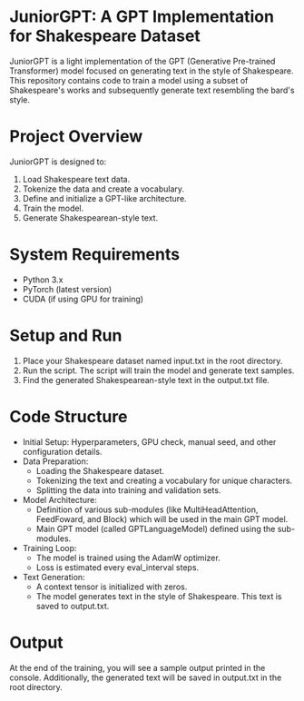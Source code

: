 # JuniorGPT: A GPT Implementation for Shakespeare Dataset
JuniorGPT is a light implementation of the GPT (Generative Pre-trained Transformer) model focused on generating text in the style of Shakespeare. This repository contains code to train a model using a subset of Shakespeare's works and subsequently generate text resembling the bard's style.

# Project Overview
JuniorGPT is designed to:
1. Load Shakespeare text data.
2. Tokenize the data and create a vocabulary.
3. Define and initialize a GPT-like architecture.
4. Train the model.
5. Generate Shakespearean-style text.

# System Requirements
- Python 3.x
- PyTorch (latest version)
- CUDA (if using GPU for training)

# Setup and Run
1. Place your Shakespeare dataset named input.txt in the root directory.
2. Run the script. The script will train the model and generate text samples.
3. Find the generated Shakespearean-style text in the output.txt file.

# Code Structure
- Initial Setup: Hyperparameters, GPU check, manual seed, and other configuration details.
- Data Preparation:
  - Loading the Shakespeare dataset.
  - Tokenizing the text and creating a vocabulary for unique characters.
  - Splitting the data into training and validation sets.
- Model Architecture:
  - Definition of various sub-modules (like MultiHeadAttention, FeedFoward, and Block) which will be used in the main GPT model.
  - Main GPT model (called GPTLanguageModel) defined using the sub-modules.
- Training Loop:
  - The model is trained using the AdamW optimizer.
  - Loss is estimated every eval_interval steps.
- Text Generation:
  - A context tensor is initialized with zeros.
  - The model generates text in the style of Shakespeare. This text is saved to output.txt.

# Output
At the end of the training, you will see a sample output printed in the console. Additionally, the generated text will be saved in output.txt in the root directory.
